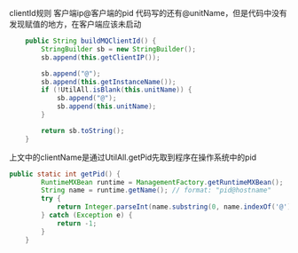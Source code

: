 

clientId规则  客户端ip@客户端的pid
代码写的还有@unitName，但是代码中没有发现赋值的地方，在客户端应该未启动
```java
    public String buildMQClientId() {
        StringBuilder sb = new StringBuilder();
        sb.append(this.getClientIP());

        sb.append("@");
        sb.append(this.getInstanceName());
        if (!UtilAll.isBlank(this.unitName)) {
            sb.append("@");
            sb.append(this.unitName);
        }

        return sb.toString();
    }
```
上文中的clientName是通过UtilAll.getPid先取到程序在操作系统中的pid
```java
public static int getPid() {
        RuntimeMXBean runtime = ManagementFactory.getRuntimeMXBean();
        String name = runtime.getName(); // format: "pid@hostname"
        try {
            return Integer.parseInt(name.substring(0, name.indexOf('@')));
        } catch (Exception e) {
            return -1;
        }
    }
```

